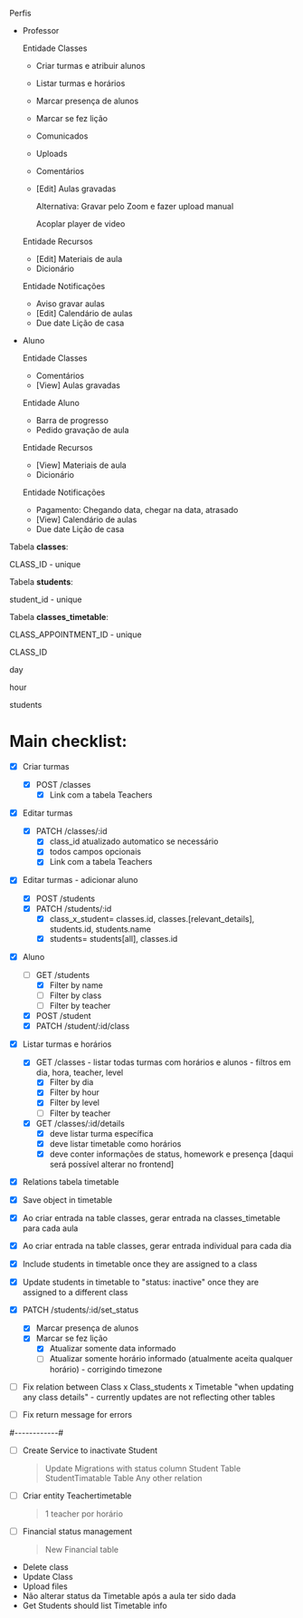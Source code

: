 Perfis

- Professor

    Entidade Classes

    - Criar turmas e atribuir alunos
    - Listar turmas e horários
    - Marcar presença de alunos
    - Marcar se fez lição
    - Comunicados
    - Uploads
    - Comentários
    - [Edit] Aulas gravadas

        Alternativa: Gravar pelo Zoom e fazer upload manual

        Acoplar player de video

    Entidade Recursos

    - [Edit] Materiais de aula
    - Dicionário

    Entidade Notificações

    - Aviso gravar aulas
    - [Edit] Calendário de aulas
    - Due date Lição de casa

- Aluno

    Entidade Classes

    - Comentários
    - [View] Aulas gravadas

    Entidade Aluno

    - Barra de progresso
    - Pedido gravação de aula

    Entidade Recursos

    - [View] Materiais de aula
    - Dicionário

    Entidade Notificações

    - Pagamento: Chegando data, chegar na data, atrasado
    - [View] Calendário de aulas
    - Due date Lição de casa

Tabela **classes**:

CLASS_ID - unique

Tabela **students**:

student_id - unique

Tabela **classes_timetable**:

CLASS_APPOINTMENT_ID - unique

CLASS_ID

day

hour

students

# Main checklist:

- [x]  Criar turmas
    - [x] POST /classes
        - [x] Link com a tabela Teachers

- [x]  Editar turmas
    - [x] PATCH /classes/:id
        - [x] class_id atualizado automatico se necessário
        - [x] todos campos opcionais
        - [x] Link com a tabela Teachers

- [x] Editar turmas - adicionar aluno
    - [x] POST /students
    - [x] PATCH /students/:id
        - [x] class_x_student= classes.id, classes.[relevant_details], students.id, students.name
        - [x] students= students[all], classes.id

- [x]  Aluno
    - [ ] GET /students
        - [x] Filter by name
        - [ ] Filter by class
        - [ ] Filter by teacher
    - [x] POST /student
    - [x] PATCH /student/:id/class

- [x]  Listar turmas e horários
    - [x] GET /classes - listar todas turmas com horários e alunos - filtros em dia, hora, teacher, level
        - [x] Filter by dia
        - [x] Filter by hour
        - [x] Filter by level
        - [ ] Filter by teacher
    - [x] GET /classes/:id/details
        - [x] deve listar turma específica
        - [x] deve listar timetable como horários
        - [x] deve conter informações de status, homework e presença [daqui será possível alterar no frontend]

- [x] Relations tabela timetable
- [x] Save object in timetable
- [x] Ao criar entrada na table classes, gerar entrada na classes_timetable para cada aula
- [x] Ao criar entrada na table classes, gerar entrada individual para cada dia

- [x] Include students in timetable once they are assigned to a class
- [x] Update students in timetable to "status: inactive" once they are assigned to a different class

- [x] PATCH /students/:id/set_status
    - [x]  Marcar presença de alunos
    - [x]  Marcar se fez lição
        - [x] Atualizar somente data informado
        - [ ] Atualizar somente horário informado (atualmente aceita qualquer horário) - corrigindo timezone

- [ ] Fix relation between Class x Class_students x Timetable "when updating any class details" - currently updates are not reflecting other tables
- [ ] Fix return message for errors



#------------#

- [ ] Create Service to inactivate Student
  > Update Migrations with status column
  > Student Table
  > StudentTimatable Table
  > Any other relation

- [ ] Criar entity Teachertimetable
  > 1 teacher por horário

- [ ] Financial status management
  > New Financial table


- Delete class
- Update Class
- Upload files
- Não alterar status da Timetable após a aula ter sido dada
- Get Students should list Timetable info

